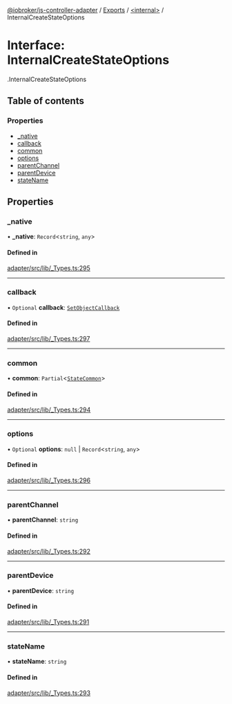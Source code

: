 [@iobroker/js-controller-adapter](../README.md) / [Exports](../modules.md) / [<internal\>](../modules/internal_.md) / InternalCreateStateOptions

# Interface: InternalCreateStateOptions

[<internal>](../modules/internal_.md).InternalCreateStateOptions

## Table of contents

### Properties

- [\_native](internal_.InternalCreateStateOptions.md#_native)
- [callback](internal_.InternalCreateStateOptions.md#callback)
- [common](internal_.InternalCreateStateOptions.md#common)
- [options](internal_.InternalCreateStateOptions.md#options)
- [parentChannel](internal_.InternalCreateStateOptions.md#parentchannel)
- [parentDevice](internal_.InternalCreateStateOptions.md#parentdevice)
- [stateName](internal_.InternalCreateStateOptions.md#statename)

## Properties

### \_native

• **\_native**: `Record`<`string`, `any`\>

#### Defined in

[adapter/src/lib/_Types.ts:295](https://github.com/ioBroker/ioBroker.js-controller/blob/a0c54039/packages/adapter/src/lib/_Types.ts#L295)

___

### callback

• `Optional` **callback**: [`SetObjectCallback`](../modules/internal_.md#setobjectcallback)

#### Defined in

[adapter/src/lib/_Types.ts:297](https://github.com/ioBroker/ioBroker.js-controller/blob/a0c54039/packages/adapter/src/lib/_Types.ts#L297)

___

### common

• **common**: `Partial`<[`StateCommon`](internal_.StateCommon.md)\>

#### Defined in

[adapter/src/lib/_Types.ts:294](https://github.com/ioBroker/ioBroker.js-controller/blob/a0c54039/packages/adapter/src/lib/_Types.ts#L294)

___

### options

• `Optional` **options**: ``null`` \| `Record`<`string`, `any`\>

#### Defined in

[adapter/src/lib/_Types.ts:296](https://github.com/ioBroker/ioBroker.js-controller/blob/a0c54039/packages/adapter/src/lib/_Types.ts#L296)

___

### parentChannel

• **parentChannel**: `string`

#### Defined in

[adapter/src/lib/_Types.ts:292](https://github.com/ioBroker/ioBroker.js-controller/blob/a0c54039/packages/adapter/src/lib/_Types.ts#L292)

___

### parentDevice

• **parentDevice**: `string`

#### Defined in

[adapter/src/lib/_Types.ts:291](https://github.com/ioBroker/ioBroker.js-controller/blob/a0c54039/packages/adapter/src/lib/_Types.ts#L291)

___

### stateName

• **stateName**: `string`

#### Defined in

[adapter/src/lib/_Types.ts:293](https://github.com/ioBroker/ioBroker.js-controller/blob/a0c54039/packages/adapter/src/lib/_Types.ts#L293)
